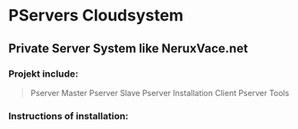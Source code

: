 # PServers Cloudsystem
## Private Server System like NeruxVace.net

### Projekt include:
> Pserver Master 
 > Pserver Slave 
 > Pserver Installation Client 
 > Pserver Tools 

### Instructions of installation:
